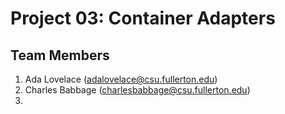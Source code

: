 # Project 03: Container Adapters

## Team Members

1. Ada Lovelace (adalovelace@csu.fullerton.edu)
2. Charles Babbage (charlesbabbage@csu.fullerton.edu)
3. 
